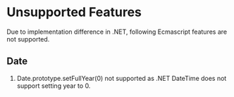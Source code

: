 # Unsupported Features

Due to implementation difference in .NET, following Ecmascript features are not supported.

## Date

1. Date.prototype.setFullYear(0) not supported as .NET DateTime does not support setting year to 0. 